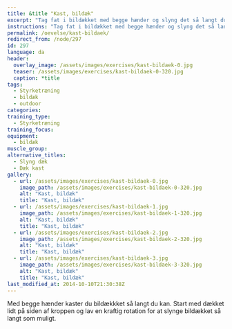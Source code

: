 ```yaml
---
title: &title "Kast, bildæk"
excerpt: "Tag fat i bildækket med begge hænder og slyng det så langt du kan. Brug hele kroppen."
instructions: "Tag fat i bildækket med begge hænder og slyng det så langt du kan. Brug hele kroppen."
permalink: /oevelse/kast-bildaek/
redirect_from: /node/297
id: 297
language: da
header:
  overlay_image: /assets/images/exercises/kast-bildaek-0.jpg
  teaser: /assets/images/exercises/kast-bildaek-0-320.jpg
  caption: *title
tags:
  - Styrketræning
  - bildæk
  - outdoor
categories:
training_type: 
  - Styrketræning
training_focus: 
equipment:
  - bildæk
muscle_group:
alternative_titles:
  - Slyng dæk
  - Dæk kast
gallery:
  - url: /assets/images/exercises/kast-bildaek-0.jpg
    image_path: /assets/images/exercises/kast-bildaek-0-320.jpg
    alt: "Kast, bildæk"
    title: "Kast, bildæk"
  - url: /assets/images/exercises/kast-bildaek-1.jpg
    image_path: /assets/images/exercises/kast-bildaek-1-320.jpg
    alt: "Kast, bildæk"
    title: "Kast, bildæk"
  - url: /assets/images/exercises/kast-bildaek-2.jpg
    image_path: /assets/images/exercises/kast-bildaek-2-320.jpg
    alt: "Kast, bildæk"
    title: "Kast, bildæk"
  - url: /assets/images/exercises/kast-bildaek-3.jpg
    image_path: /assets/images/exercises/kast-bildaek-3-320.jpg
    alt: "Kast, bildæk"
    title: "Kast, bildæk"
last_modified_at: 2014-10-10T21:30:38Z
---
```


Med begge hænder kaster du bildækkket så langt du kan. Start med dækket lidt på siden af kroppen og lav en kraftig rotation for at slynge bildækket så langt som muligt.
